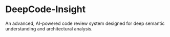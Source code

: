 # DeepCode-Insight
An advanced, AI-powered code review system designed for deep semantic understanding and architectural analysis.
